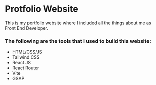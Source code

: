# Protfolio Website

This is my portfolio website where I included all the things about me as Front End Developer.

### The following are the tools that I used to build this website:

- HTML/CSS/JS
- Tailwind CSS
- React JS
- React Router
- Vite
- GSAP